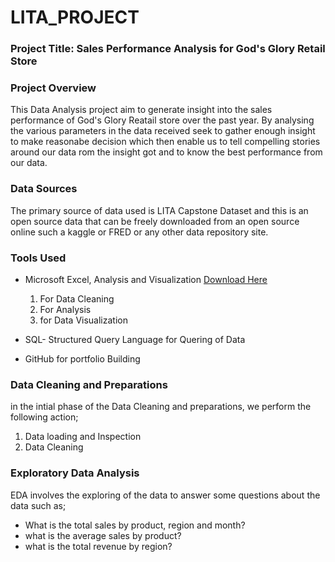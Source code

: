 # LITA_PROJECT
### Project Title: Sales Performance Analysis for God's Glory Retail Store

### Project Overview
This Data Analysis project aim to generate insight into the sales performance of God's Glory Reatail store over the past year. By analysing the various parameters in the data received seek to gather enough insight to make reasonabe decision which then enable us to tell compelling stories around our data rom the insight got and to know the best performance from our data.

### Data Sources
The primary source of data used is LITA Capstone Dataset and this is an open source data that can be freely downloaded from an open source online such a kaggle or FRED or any other data repository site.

### Tools Used
-  Microsoft Excel, Analysis and Visualization [Download Here](https://www.microsoft.com)
    1. For Data Cleaning
    2. For Analysis
    3. for Data Visualization
      
   
-  SQL- Structured Query Language for Quering of Data
-  GitHub for portfolio Building

  ### Data Cleaning and Preparations
  in the intial phase of the Data Cleaning and preparations, we perform the following action;
  1. Data loading and Inspection
  2. Data Cleaning

### Exploratory Data Analysis
EDA involves the exploring of the data to answer some questions about the data such as;
-  What is the total sales by product, region and month?
-  what is the average sales by product?
-  what is the total revenue by region?
